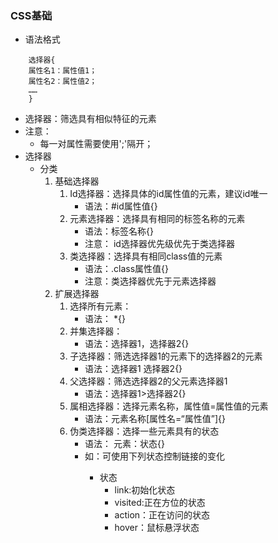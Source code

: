 ### CSS基础
* 语法格式
```
	选择器{
	属性名1：属性值1；
	属性名2：属性值2；
	……
	}
```	
* 选择器：筛选具有相似特征的元素
* 注意：
	* 每一对属性需要使用';'隔开；
* 选择器
	* 分类
		1. 基础选择器
			1. Id选择器：选择具体的id属性值的元素，建议id唯一    
				* 语法：#id属性值{}
			2. 元素选择器：选择具有相同的标签名称的元素
				* 语法：标签名称{}
				* 注意： id选择器优先级优先于类选择器
			3. 类选择器：选择具有相同class值的元素		
				* 语法：.class属性值{}
				* 注意：类选择器优先于元素选择器
		2. 扩展选择器
			1. 选择所有元素：
				* 语法： *{}
			2. 并集选择器：
				* 语法：选择器1，选择器2{}
			3. 子选择器：筛选选择器1的元素下的选择器2的元素	
				* 语法：选择器1 选择器2{}	
			4. 父选择器：筛选选择器2的父元素选择器1
				* 语法：选择器1>选择器2{}	
			5. 属相选择器：选择元素名称，属性值=属性值的元素
				* 语法：元素名称[属性名=“属性值”]{}
			6. 伪类选择器：选择一些元素具有的状态
				* 语法： 元素：状态{}
				* 如：<a>可使用下列状态控制链接的变化
					* 状态
						* link:初始化状态
						* visited:正在方位的状态
						* action：正在访问的状态
						* hover：鼠标悬浮状态
						 
									
			